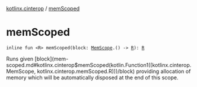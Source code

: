 [kotlinx.cinterop](index.md) / [memScoped](./mem-scoped.md)

# memScoped

`inline fun <R> memScoped(block: `[`MemScope`](-mem-scope/index.md)`.() -> `[`R`](mem-scoped.md#R)`): `[`R`](mem-scoped.md#R)

Runs given [block](mem-scoped.md#kotlinx.cinterop$memScoped(kotlin.Function1((kotlinx.cinterop.MemScope, kotlinx.cinterop.memScoped.R)))/block) providing allocation of memory
which will be automatically disposed at the end of this scope.

